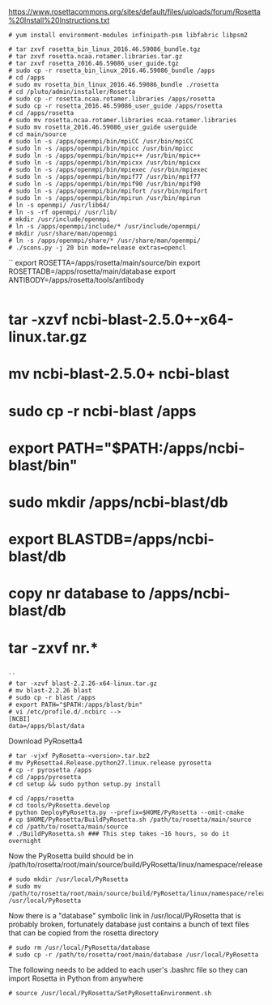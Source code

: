 https://www.rosettacommons.org/sites/default/files/uploads/forum/Rosetta%20Install%20Instructions.txt

```
# yum install environment-modules infinipath-psm libfabric libpsm2

# tar zxvf rosetta_bin_linux_2016.46.59086_bundle.tgz
# tar zxvf rosetta.ncaa.rotamer.libraries.tar.gz
# tar zxvf rosetta_2016.46.59086_user_guide.tgz
# sudo cp -r rosetta_bin_linux_2016.46.59086_bundle /apps
# cd /apps
# sudo mv rosetta_bin_linux_2016.46.59086_bundle ./rosetta
# cd /pluto/admin/installer/Rosetta
# sudo cp -r rosetta.ncaa.rotamer.libraries /apps/rosetta
# sudo cp -r rosetta_2016.46.59086_user_guide /apps/rosetta
# cd /apps/rosetta
# sudo mv rosetta.ncaa.rotamer.libraries ncaa.rotamer.libraries
# sudo mv rosetta_2016.46.59086_user_guide userguide
# cd main/source
# sudo ln -s /apps/openmpi/bin/mpiCC /usr/bin/mpiCC
# sudo ln -s /apps/openmpi/bin/mpicc /usr/bin/mpicc
# sudo ln -s /apps/openmpi/bin/mpic++ /usr/bin/mpic++
# sudo ln -s /apps/openmpi/bin/mpicxx /usr/bin/mpicxx
# sudo ln -s /apps/openmpi/bin/mpiexec /usr/bin/mpiexec
# sudo ln -s /apps/openmpi/bin/mpif77 /usr/bin/mpif77
# sudo ln -s /apps/openmpi/bin/mpif90 /usr/bin/mpif90
# sudo ln -s /apps/openmpi/bin/mpifort /usr/bin/mpifort
# sudo ln -s /apps/openmpi/bin/mpirun /usr/bin/mpirun
# ln -s openmpi/ /usr/lib64/
# ln -s -rf openmpi/ /usr/lib/
# mkdir /usr/include/openmpi
# ln -s /apps/openmpi/include/* /usr/include/openmpi/
# mkdir /usr/share/man/openmpi
# ln -s /apps/openmpi/share/* /usr/share/man/openmpi/
# ./scons.py -j 20 bin mode=release extras=opencl
```

``
export ROSETTA=/apps/rosetta/main/source/bin
export ROSETTADB=/apps/rosetta/main/database
export ANTIBODY=/apps/rosetta/tools/antibody
```

```
# tar -xzvf ncbi-blast-2.5.0+-x64-linux.tar.gz
# mv ncbi-blast-2.5.0+ ncbi-blast
# sudo cp -r ncbi-blast /apps
# export PATH="$PATH:/apps/ncbi-blast/bin"
# sudo mkdir /apps/ncbi-blast/db
# export BLASTDB=/apps/ncbi-blast/db
# copy nr database to /apps/ncbi-blast/db 
# tar -zxvf nr.*
```

``
# tar -xzvf blast-2.2.26-x64-linux.tar.gz
# mv blast-2.2.26 blast
# sudo cp -r blast /apps
# export PATH="$PATH:/apps/blast/bin"
# vi /etc/profile.d/.ncbirc -->
[NCBI]
data=/apps/blast/data
```

Download PyRosetta4
```
# tar -vjxf PyRosetta-<version>.tar.bz2
# mv PyRosetta4.Release.python27.linux.release pyrosetta
# cp -r pyrosetta /apps
# cd /apps/pyrosetta
# cd setup && sudo python setup.py install

# cd /apps/rosetta
# cd tools/PyRosetta.develop
# python DeployPyRosetta.py --prefix=$HOME/PyRosetta --omit-cmake
# cp $HOME/PyRosetta/BuildPyRosetta.sh /path/to/rosetta/main/source
# cd /path/to/rosetta/main/source
# ./BuildPyRosetta.sh ### This step takes ~16 hours, so do it overnight
```

Now the PyRosetta build should be in /path/to/rosetta/root/main/source/build/PyRosetta/linux/namespace/release
```
# sudo mkdir /usr/local/PyRosetta
# sudo mv /path/to/rosetta/root/main/source/build/PyRosetta/linux/namespace/release/* /usr/local/PyRosetta
```

Now there is a "database" symbolic link in /usr/local/PyRosetta that is probably broken, fortunately database just contains a bunch of text files that can be copied from the rosetta directory
```
# sudo rm /usr/local/PyRosetta/database
# sudo cp -r /path/to/rosetta/root/main/database /usr/local/PyRosetta
```

The following needs to be added to each user's .bashrc file so they can import Rosetta in Python from anywhere
```
# source /usr/local/PyRosetta/SetPyRosettaEnvironment.sh
```
